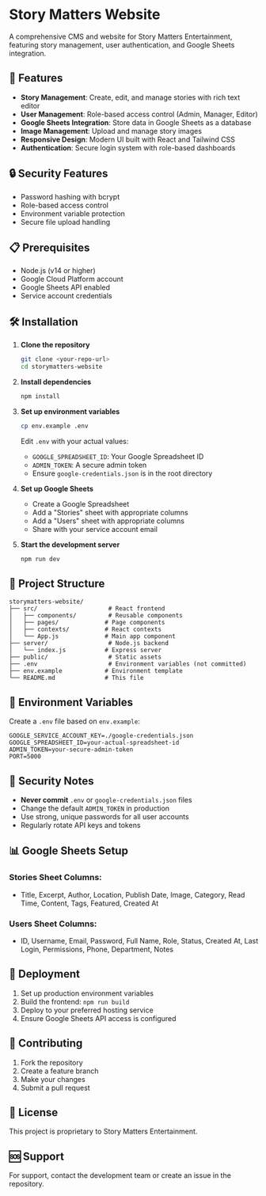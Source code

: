# Story Matters Website

A comprehensive CMS and website for Story Matters Entertainment, featuring story management, user authentication, and Google Sheets integration.

## 🚀 Features

- **Story Management**: Create, edit, and manage stories with rich text editor
- **User Management**: Role-based access control (Admin, Manager, Editor)
- **Google Sheets Integration**: Store data in Google Sheets as a database
- **Image Management**: Upload and manage story images
- **Responsive Design**: Modern UI built with React and Tailwind CSS
- **Authentication**: Secure login system with role-based dashboards

## 🔒 Security Features

- Password hashing with bcrypt
- Role-based access control
- Environment variable protection
- Secure file upload handling

## 📋 Prerequisites

- Node.js (v14 or higher)
- Google Cloud Platform account
- Google Sheets API enabled
- Service account credentials

## 🛠️ Installation

1. **Clone the repository**
   ```bash
   git clone <your-repo-url>
   cd storymatters-website
   ```

2. **Install dependencies**
   ```bash
   npm install
   ```

3. **Set up environment variables**
   ```bash
   cp env.example .env
   ```
   
   Edit `.env` with your actual values:
   - `GOOGLE_SPREADSHEET_ID`: Your Google Spreadsheet ID
   - `ADMIN_TOKEN`: A secure admin token
   - Ensure `google-credentials.json` is in the root directory

4. **Set up Google Sheets**
   - Create a Google Spreadsheet
   - Add a "Stories" sheet with appropriate columns
   - Add a "Users" sheet with appropriate columns
   - Share with your service account email

5. **Start the development server**
   ```bash
   npm run dev
   ```

## 📁 Project Structure

```
storymatters-website/
├── src/                    # React frontend
│   ├── components/         # Reusable components
│   ├── pages/             # Page components
│   ├── contexts/          # React contexts
│   └── App.js             # Main app component
├── server/                 # Node.js backend
│   └── index.js           # Express server
├── public/                 # Static assets
├── .env                    # Environment variables (not committed)
├── env.example            # Environment template
└── README.md              # This file
```

## 🔐 Environment Variables

Create a `.env` file based on `env.example`:

```env
GOOGLE_SERVICE_ACCOUNT_KEY=./google-credentials.json
GOOGLE_SPREADSHEET_ID=your-actual-spreadsheet-id
ADMIN_TOKEN=your-secure-admin-token
PORT=5000
```

## 🚨 Security Notes

- **Never commit** `.env` or `google-credentials.json` files
- Change the default `ADMIN_TOKEN` in production
- Use strong, unique passwords for all user accounts
- Regularly rotate API keys and tokens

## 📊 Google Sheets Setup

### Stories Sheet Columns:
- Title, Excerpt, Author, Location, Publish Date, Image, Category, Read Time, Content, Tags, Featured, Created At

### Users Sheet Columns:
- ID, Username, Email, Password, Full Name, Role, Status, Created At, Last Login, Permissions, Phone, Department, Notes

## 🚀 Deployment

1. Set up production environment variables
2. Build the frontend: `npm run build`
3. Deploy to your preferred hosting service
4. Ensure Google Sheets API access is configured

## 🤝 Contributing

1. Fork the repository
2. Create a feature branch
3. Make your changes
4. Submit a pull request

## 📄 License

This project is proprietary to Story Matters Entertainment.

## 🆘 Support

For support, contact the development team or create an issue in the repository.

